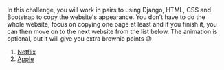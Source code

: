 In this challenge, you will work in pairs to using Django, HTML, CSS and Bootstrap to copy the website's appearance. You don't have to do the whole website, focus on copying one page at least and if you finish it, you can then move on to the next website from the list below. The animation is optional, but it will give you extra brownie points 😉

1. [Netflix](https://www.netflix.com)
2. [Apple](https://www.apple.com)


